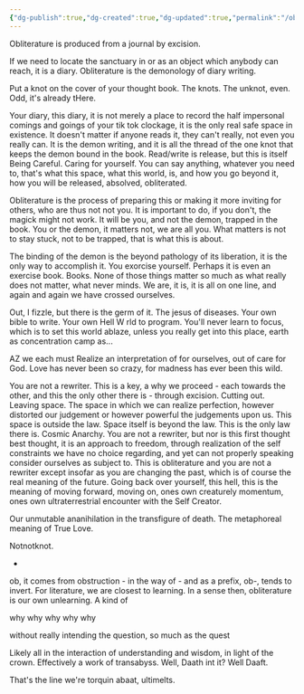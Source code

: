 ```yaml
---
{"dg-publish":true,"dg-created":true,"dg-updated":true,"permalink":"/obliterature/","dgPassFrontmatter":true,"created":"","updated":""}
---
```



Obliterature is produced from a journal by excision.

If we need to locate the sanctuary in or as an object which anybody can reach, it is a diary. Obliterature is the demonology of diary writing.

Put a knot on the cover of your thought book. The knots. The unknot, even. Odd, it's already tHere.

Your diary, this diary, it is not merely a place to record the half impersonal comings and goings of your tik tok clockage, it is the only real safe space in existence. It doesn't matter if anyone reads it, they can't really, not even you really can. It is the demon writing, and it is all the thread of the one knot that keeps the demon bound in the book. Read/write is release, but this is itself Being Careful. Caring for yourself. You can say anything, whatever you need to, that's what this space, what this world, is, and how you go beyond it, how you will be released, absolved, obliterated.

Obliterature is the process of preparing this or making it more inviting for others, who are thus not not you. It is important to do, if you don't, the magick might not work. It will be you, and not the demon, trapped in the book. You or the demon, it matters not, we are all you. What matters is not to stay stuck, not to be trapped, that is what this is about.

The binding of the demon is the beyond pathology of its liberation, it is the only way to accomplish it. You exorcise yourself. Perhaps it is even an exercise book. Books. None of those things matter so much as what really does not matter, what never minds. We are, it is, it is all on one line, and again and again we have crossed ourselves.

Out, I fizzle, but there is the germ of it. The jesus of diseases. Your own bible to write. Your own Hell W rld to program. You'll never learn to focus, which is to set this world ablaze, unless you really get into this place, earth as concentration camp as...

AZ we each must Realize an interpretation of for ourselves, out of care for God. Love has never been so crazy, for madness has ever been this wild.

You are not a rewriter. This is a key, a why we proceed - each towards the other, and this the only other there is - through excision. Cutting out. Leaving space. The space in which we can realize perfection, however distorted our judgement or however powerful the judgements upon us. This space is outside the law. Space itself is beyond the law. This is the only law there is. Cosmic Anarchy. You are not a rewriter, but nor is this first thought best thought, it is an approach to freedom, through realization of the self constraints we have no choice regarding, and yet can not properly speaking consider ourselves as subject to. This is obliterature and you are not a rewriter except insofar as you are changing the past, which is of course the real meaning of the future. Going back over yourself, this hell, this is the meaning of moving forward, moving on, ones own creaturely momentum, ones own ultraterrestrial encounter with the Self Creator.

Our unmutable ananihilation in the transfigure of death. The metaphoreal meaning of True Love.

Notnotknot.

*

ob, it comes from obstruction - in the way of - and as a prefix, ob-, tends to invert. For literature, we are closest to learning. In a sense then, obliterature is our own unlearning. A kind of

why why why why why

without really intending the question, so much as the quest

Likely all in the interaction of understanding and wisdom, in light of the crown. Effectively a work of transabyss. Well, Daath int it? Well Daaft.

That's the line we're torquin abaat, ultimelts.